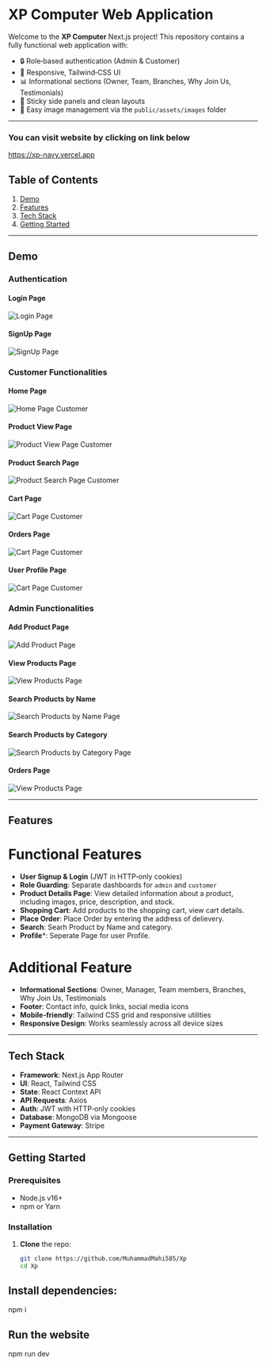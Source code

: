 # XP Computer Web Application

Welcome to the **XP Computer** Next.js project! This repository contains a fully functional web application with:

- 🔒 Role‑based authentication (Admin & Customer)
- 🎨 Responsive, Tailwind‑CSS UI
- 📊 Informational sections (Owner, Team, Branches, Why Join Us, Testimonials)
- 📱 Sticky side panels and clean layouts
- 📁 Easy image management via the `public/assets/images` folder

---
### You can visit website by clicking on link below
https://xp-navy.vercel.app

## Table of Contents

1. [Demo](#demo)
2. [Features](#features)
3. [Tech Stack](#tech-stack)
4. [Getting Started](#getting-started)

---

## Demo

### Authentication

#### Login Page
![Login Page](./assets/login.png)

#### SignUp Page
![SignUp Page](./assets/signup.png)

### Customer Functionalities

#### Home Page 
![Home Page Customer](./assets/HomePageCustomer.png)

#### Product View Page 
![Product View Page Customer](./assets/productViewPage.png)

#### Product Search Page 
![Product Search Page Customer](./assets/productSearchCust2.png)

#### Cart Page 
![Cart Page Customer](./assets/Cart2.png)

#### Orders Page 
![Cart Page Customer](./assets/OrderCustomerPage.png)

#### User Profile Page
![Cart Page Customer](./assets/userProfile.png)

### Admin Functionalities

#### Add Product Page
![Add Product Page](./assets/addProduct.png)

#### View Products Page
![View Products Page](./assets/ViewProducts.png)

#### Search Products by Name
![Search Products by Name Page](./assets/SearchProduct2.png)

#### Search Products by Category
![Search Products by Category Page](./assets/SortProduct.png)

#### Orders Page
![View Products Page](./assets/ordersAdminPage.png)

---

## Features

# Functional Features
- **User Signup & Login** (JWT in HTTP‑only cookies)
- **Role Guarding**: Separate dashboards for `admin` and `customer`
- **Product Details Page**: View detailed information about a product, including images, price, description, and stock.
- **Shopping Cart**: Add products to the shopping cart, view cart details.
- **Place Order**: Place Order by entering the address of delievery.
- **Search**: Searh Product by Name and category.
- **Profile***: Seperate Page for user Profile.

# Additional Feature
- **Informational Sections**: Owner, Manager, Team members, Branches, Why Join Us, Testimonials
- **Footer**: Contact info, quick links, social media icons
- **Mobile‑friendly**: Tailwind CSS grid and responsive utilities
- **Responsive Design**: Works seamlessly across all device sizes



---

## Tech Stack

- **Framework**: Next.js App Router
- **UI**: React, Tailwind CSS
- **State**: React Context API
- **API Requests**: Axios
- **Auth**: JWT with HTTP‑only cookies
- **Database**: MongoDB via Mongoose
- **Payment Gateway**: Stripe


---

## Getting Started

### Prerequisites

- Node.js v16+
- npm or Yarn

### Installation

1. **Clone** the repo:
   ```bash
   git clone https://github.com/MuhammadMahi585/Xp
   cd Xp
## Install dependencies:

npm i

## Run the website

npm run dev




